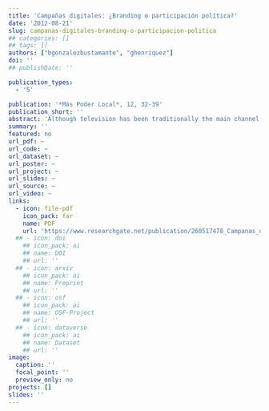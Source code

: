 ```yaml
---
title: 'Campañas digitales: ¿Branding o participación política?'
date: '2012-08-21'
slug: campanas-digitales-branding-o-participacion-politica
## categories: []
## tags: []
authors: ["bgonzalezbustamante", "ghenriquez"]
doi: ''
## publishDate: ''

publication_types:
  - '5'

publication: '*Más Poder Local*, 12, 32-39'
publication_short: ''
abstract: 'Although television has been traditionally the main channel of mass communication between candidates and electors, social media has emerged as a new channel, becoming a relevant platform where a dynamic flux of information is shared by electors and candidates. The role of social media can be considered from a classical perspective, in other words, as a tool or asset to be managed. Or, it can also be viewed as a new dimension of development that encourages political participation. Considering the Barack Obama’s 2007-2008 presidential campaign established an opening point in the use of new technologies of information and Internet in electoral campaigning throughout the world, the main objective of our work is to evaluate the role of social media in the last Chilean presidential campaign.'
summary: ''
featured: no
url_pdf: ~
url_code: ~
url_dataset: ~
url_poster: ~
url_project: ~
url_slides: ~
url_source: ~
url_video: ~
links:
  - icon: file-pdf
    icon_pack: far
    name: PDF
    url: 'https://www.researchgate.net/publication/260517478_Campanas_digitales_Branding_o_participacion_politica_El_rol_de_las_redes_sociales_en_la_ultima_campana_presidencial_chilena'
  ## - icon: doi
    ## icon_pack: ai
    ## name: DOI
    ## url: ''
  ## - icon: arxiv
    ## icon_pack: ai
    ## name: Preprint
    ## url: ''
  ## - icon: osf
    ## icon_pack: ai
    ## name: OSF-Project
    ## url: ''
  ## - icon: dataverse
    ## icon_pack: ai
    ## name: Dataset
    ## url: ''
image:
  caption: ''
  focal_point: ''
  preview_only: no
projects: []
slides: ''
---
```

